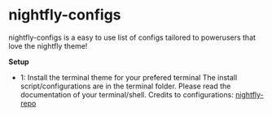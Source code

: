 # nightfly-configs

nightfly-configs is a easy to use list of configs tailored to powerusers that love the nightfly theme!

**Setup**
+ 1: Install the terminal theme for your prefered terminal
The install script/configurations are in the terminal folder.
Please read the documentation of your terminal/shell.
Credits to configurations: [nightfly-repo](https://github.com/bluz71/vim-nightfly-colors
)
